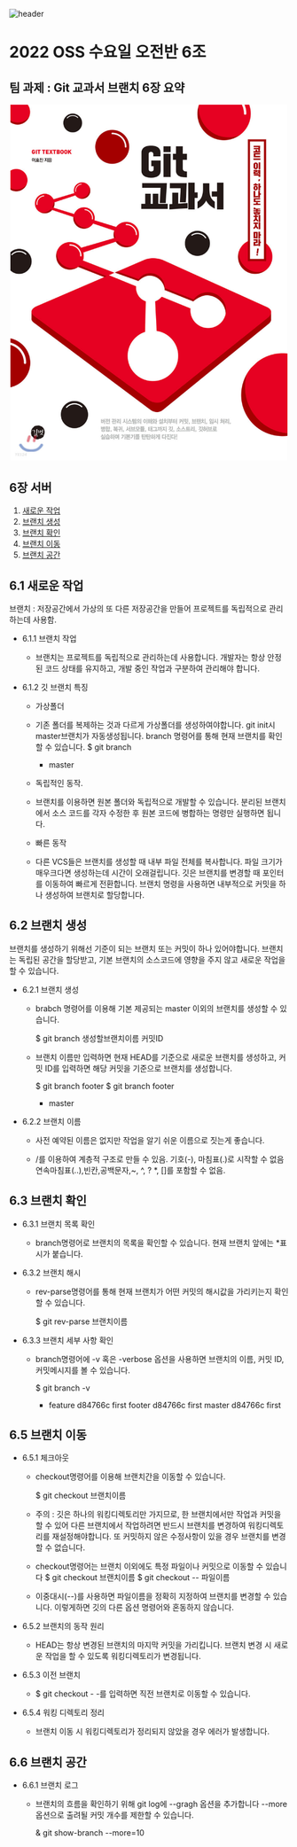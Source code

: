 ![header](https://capsule-render.vercel.app/api?type=wave&color=auto&height=300&section=header&text=2022%20OSS%20TeamProject&fontSize=60)




#  2022 OSS 수요일 오전반 6조

## 팀 과제 : Git 교과서 브랜치 6장 요약



<center><img src="git 교과서.jfif" width="500"></center>



## 6장 서버
1. [새로운 작업](#새로운-작업)
2. [브랜치 생성](#브랜치-생성)
3. [브랜치 확인](#브랜치-확인)
4. [브랜치 이동](#브랜치-이동)
5. [브랜치 공간](#브랜치-공간)


## 6.1 새로운 작업

브랜치 : 저장공간에서 가상의 또 다른 저장공간을 만들어 프로젝트를 독립적으로 관리하는데 사용함.

- 6.1.1 브랜치 작업
   - 브랜치는 프로젝트를 독립적으로 관리하는데 사용합니다.
     개발자는 항상 안정된 코드 상태를 유지하고, 개발 중인 작업과 구분하여 관리해야 합니다.

- 6.1.2 깃 브랜치 특징
   -  가상폴더
     - 기존 폴더를 복제하는 것과 다르게 가상폴더를 생성하여야합니다.
       git init시 master브랜치가 자동생성됩니다.
       branch 명령어를 통해 현재 브랜치를 확인할 수 있습니다.
       $ git branch
       * master

   -  독립적인 동작.
     - 브랜치를 이용하면 원본 폴더와 독립적으로 개발할 수 있습니다.
       분리된 브랜치에서 소스 코드를 각자 수정한 후 원본 코드에 병합하는 명령만 실행하면 됩니다.

   -  빠른 동작
     - 다른 VCS들은 브랜치를 생성할 때 내부 파일 전체를 복사합니다.
       파일 크기가 매우크다면 생성하는데 시간이 오래걸립니다.
       깃은 브랜치를 변경할 때 포인터를 이동하여 빠르게 전환합니다.
       브랜치 명령을 사용하면 내부적으로 커밋을 하나 생성하여 브랜치로 할당합니다.


## 6.2 브랜치 생성

브랜치를 생성하기 위해선 기준이 되는 브랜치 또는 커밋이 하나 있어야합니다.
브랜치는 독립된 공간을 할당받고, 기본 브랜치의 소스코드에 영향을 주지 않고 새로운 작업을 할 수 있습니다.

- 6.2.1 브랜치 생성
   - brabch 명령어를 이용해 기본 제공되는 master 이외의 브랜치를 생성할 수 있습니다.

     $ git branch 생성할브랜치이름 커밋ID

   - 브랜치 이름만 입력하면 현재 HEAD를 기준으로 새로운 브랜치를 생성하고, 커밋 ID를 입력하면
     해당 커밋을 기준으로 브랜치를 생성합니다.

     $ git branch footer
     $ git branch
       footer 
     * master

- 6.2.2 브랜치 이름
   - 사전 예약된 이름은 없지만 작업을 알기 쉬운 이름으로 짓는게 좋습니다.

   - /를 이용하여 계층적 구조로 만들 수 있음.
     기호(-), 마침표(.)로 시작할 수 없음
     연속마침표(..),빈칸,공백문자,~, \^, \? *, []를 포함할 수 없음.

## 6.3 브랜치 확인

- 6.3.1 브랜치 목록 확인
   - branch명령어로 브랜치의 목록을 확인할 수 있습니다.
     현재 브랜치 앞에는 *표시가 붙습니다.

- 6.3.2 브랜치 해시
   - rev-parse명령어를 통해 현재 브랜치가 어떤 커밋의 해시값을 가리키는지 확인할 수 있습니다.
     
     $ git rev-parse 브랜치이름

- 6.3.3 브랜치 세부 사항 확인
   - branch명령어에 -v 혹은 -verbose 옵션을 사용하면 브랜치의 이름, 커밋 ID, 커밋메시지를 볼 수
     있습니다.

     $ git branch -v
     * feature d84766c first
     footer d84766c first
     master d84766c first

## 6.5 브랜치 이동

- 6.5.1 체크아웃
   - checkout명령어를 이용해 브랜치간을 이동할 수 있습니다.

     $ git checkout 브랜치이름
   - 주의 : 깃은 하나의 워킹디렉토리만 가지므로,
     한 브랜치에서만 작업과 커밋을 할 수 있어 다른 브랜치에서 작업하려면 반드시 브랜치를 변경하여 워킹디렉토리를 재설정해야합니다.
     또 커밋하지 않은 수정사항이 있을 경우 브랜치를 변경할 수 없습니다.

    - checkout명령어는 브랜치 이외에도 특정 파일이나 커밋으로 이동할 수 있습니다
     $ git checkout 브랜치이름
     $ git checkout -- 파일이름 

    - 이중대시(--)를 사용하면 파일이름을 정확히 지정하여 브랜치를 변경할 수 있습니다. 이렇게하면
      깃의 다른 옵션 명령어와 혼동하지 않습니다.

- 6.5.2 브랜치의 동작 원리
   - HEAD는 항상 변경된 브랜치의 마지막 커밋을 가리킵니다.
     브랜치 변경 시 새로운 작업을 할 수 있도록 워킹디렉토리가 변경됩니다.

- 6.5.3 이전 브랜치
   - $ git checkout -
     -를 입력하면 직전 브랜치로 이동할 수 있습니다.

- 6.5.4 워킹 디렉토리 정리
   - 브랜치 이동 시 워킹디렉토리가 정리되지 않았을 경우 에러가 발생합니다.

## 6.6 브랜치 공간

- 6.6.1 브랜치 로그
   - 브랜치의 흐름을 확인하기 위해
     git log에 --gragh 옵션을 추가합니다
     --more 옵션으로 출려될 커밋 개수를 제한할 수 있습니다.

     & git show-branch --more=10

